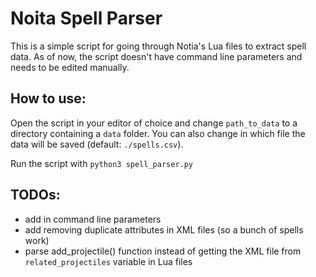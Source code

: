 # Noita Spell Parser

This is a simple script for going through Notia's Lua files to extract spell data. As of now, the script doesn't have command line parameters and needs to be edited manually.

## How to use:

Open the script in your editor of choice and change `path_to_data` to a directory containing a `data` folder. You can also change in which file the data will be saved (default: `./spells.csv`).

Run the script with `python3 spell_parser.py`

## TODOs:

- add in command line parameters
- add removing duplicate attributes in XML files (so a bunch of spells work)
- parse add_projectile() function instead of getting the XML file from `related_projectiles` variable in Lua files
